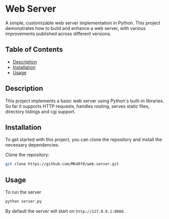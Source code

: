 # Web Server

A simple, customizable web server implementation in Python. This project demonstrates how to build and enhance a web server, with various improvements published across different versions.

## Table of Contents

- [Description](#description)
- [Installation](#installation)
- [Usage](#usage)

## Description

This project implements a basic web server using Python's built-in libraries. So far it supports HTTP requests, handles routing, serves static files, directory listings and cgi support.

## Installation

To get started with this project, you can clone the repository and install the necessary dependencies.

Clone the repository:
   ```bash
   git clone https://github.com/MK4070/web-server.git
   ```

## Usage

To run the server 

```bash
python server.py
```
By default the server will start on ```http://127.0.0.1:8080```.

